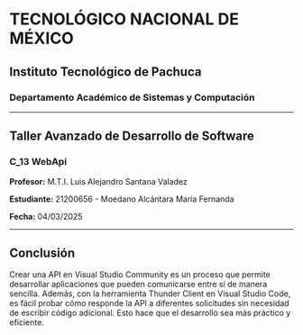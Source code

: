 # TECNOLÓGICO NACIONAL DE MÉXICO

## Instituto Tecnológico de Pachuca

### Departamento Académico de Sistemas y Computación

---

## Taller Avanzado de Desarrollo de Software

### C_13 WebApi

**Profesor:** M.T.I. Luis Alejandro Santana Valadez

**Estudiante:** 21200656 - Moedano Alcántara María Fernanda

**Fecha:** 04/03/2025

---

## Conclusión

Crear una API en Visual Studio Community es un proceso que permite desarrollar aplicaciones que pueden comunicarse entre sí de manera sencilla. Además, con la herramienta Thunder Client en Visual Studio Code, es fácil probar cómo responde la API a diferentes solicitudes sin necesidad de escribir código adicional. Esto hace que el desarrollo sea más práctico y eficiente.
